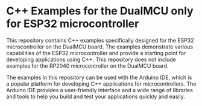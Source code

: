 # C++ Examples for the DualMCU only for ESP32 microcontroller

This repository contains C++ examples specifically designed for the ESP32 microcontroller on the DualMCU board. The examples demonstrate various capabilities of the ESP32 microcontroller and provide a starting point for developing applications using C++. This repository does not include examples for the RP2040 microcontroller on the DualMCU board.

The examples in this repository can be used with the Arduino IDE, which is a popular platform for developing C++ applications for microcontrollers. The Arduino IDE provides a user-friendly interface and a wide range of libraries and tools to help you build and test your applications quickly and easily.
